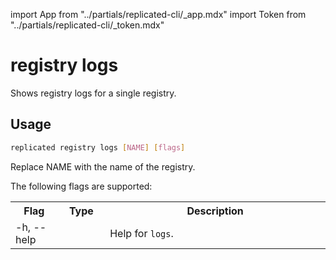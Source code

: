 import App from "../partials/replicated-cli/_app.mdx"
import Token from "../partials/replicated-cli/_token.mdx"

# registry logs

Shows registry logs for a single registry.

## Usage

```bash
replicated registry logs [NAME] [flags]
```

Replace NAME with the name of the registry.

The following flags are supported:

<table>
  <tr>
    <th width="15%">Flag</th>
    <th width="15%">Type</th>
    <th width="70%">Description</th>
  </tr>
  <App/>
  <tr>
    <td>-h, --help</td>
    <td></td>
    <td>Help for <code>logs</code>.</td>
  </tr>
  <Token/>
</table>
